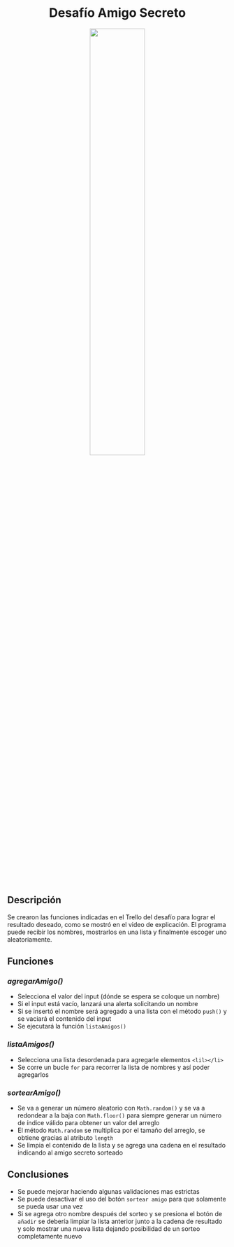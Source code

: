 <div align="center">
<h1>Desafío Amigo Secreto</h1>
<img src="https://dz2cdn1.dzone.com/storage/temp/14875386-javascript-developer-tips.jpg" height="50%" width="50%">
</div>

## Descripción
Se crearon las funciones indicadas en el Trello del desafío para lograr el resultado deseado, como se mostró en el video de explicación.
El programa puede recibir los nombres, mostrarlos en una lista y finalmente escoger uno aleatoriamente.

## Funciones
### *agregarAmigo()*
* Selecciona el valor del input (dónde se espera se coloque un nombre)
* Si el input está vacío, lanzará una alerta solicitando un nombre
* Si se insertó el nombre será agregado a una lista con el método `push()` y se vaciará el contenido del input
* Se ejecutará la función `listaAmigos()`

### *listaAmigos()*
* Selecciona una lista desordenada para agregarle elementos `<lil></li>`
* Se corre un bucle `for` para recorrer la lista de nombres y así poder agregarlos

### *sortearAmigo()*
* Se va a generar un número aleatorio con `Math.random()` y se va a redondear a la baja con `Math.floor()` para siempre generar un número de índice válido para obtener un valor del arreglo
* El método `Math.random` se multiplica por el tamaño del arreglo, se obtiene gracias al atributo `length`
* Se limpia el contenido de la lista y se agrega una cadena en el resultado indicando al amigo secreto sorteado

## Conclusiones
* Se puede mejorar haciendo algunas validaciones mas estrictas
* Se puede desactivar el uso del botón `sortear amigo` para que solamente se pueda usar una vez
* Si se agrega otro nombre después del sorteo y se presiona el botón de `añadir` se debería limpiar la lista anterior junto a la cadena de resultado y solo mostrar una nueva lista dejando posibilidad de un sorteo completamente nuevo
